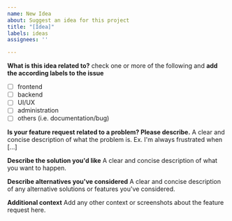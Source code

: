 ```yaml
---
name: New Idea
about: Suggest an idea for this project
title: "[Idea]"
labels: ideas
assignees: ''

---
```


**What is this idea related to?**
check one or more of the following and **add the according labels to the issue**
- [ ] frontend
- [ ] backend
- [ ] UI/UX
- [ ] administration
- [ ] others (i.e. documentation/bug)

**Is your feature request related to a problem? Please describe.**
A clear and concise description of what the problem is. Ex. I'm always frustrated when [...]

**Describe the solution you'd like**
A clear and concise description of what you want to happen.

**Describe alternatives you've considered**
A clear and concise description of any alternative solutions or features you've considered.

**Additional context**
Add any other context or screenshots about the feature request here.
